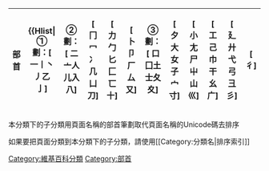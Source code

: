 <table>
<thead>
<tr class="header">
<th><p>部首</p></th>
<th><p>{{Hlist| ̈<strong>①劃</strong>：[ ⼀⼁⼂⼃⼄⼅]</p></th>
<th><p><strong>②劃</strong>：[ ⼆⼇⼈⼉⼊⼋]</p></th>
<th><p>[ ⼌⼍⼎⼏⼐⼑]</p></th>
<th><p>[ ⼒⼓⼔⼕⼖⼗]</p></th>
<th><p>[ ⼘⼙⼚⼛⼜]</p></th>
<th><p><strong>③劃</strong>：[ ⼝⼞⼟⼠⼡⼢]</p></th>
<th><p>[ ⼣⼤⼥⼦⼧⼨]</p></th>
<th><p>[ ⼩⼪⼫⼬⼭⼮]</p></th>
<th><p>[ ⼯⼰⼱⼲⼳⼴]</p></th>
<th><p>[ ⼵⼶⼷⼸⼹⼺]</p></th>
<th><p>[ ⼻]</p></th>
<th><p><strong>④劃</strong>：[ ⼼⼽⼾⼿⽀⽁]</p></th>
<th><p>[ ⽂⽃⽄⽅⽆⽇]</p></th>
<th><p>[ ⽈⽉⽊⽋⽌⽍]</p></th>
<th><p>[ ⽎⽏⽐⽑⽒⽓]</p></th>
<th><p>[ ⽔⽕⽖⽗⽘⽙]</p></th>
<th><p>[ ⽚⽛⽜⽝]</p></th>
<th><p><strong>⑤劃</strong>：[ ⽞⽟⽠⽡⽢⽣]</p></th>
<th><p>[ ⽤⽥⽦⽧⽨⽩]</p></th>
<th><p>[ ⽪⽫⽬⽭⽮⽯]</p></th>
<th><p>[ ⽰⽱⽲⽳⽴]</p></th>
<th><p><strong>⑥劃</strong>：[ ⽵⽶⽷⽸⽹⽺]</p></th>
<th><p>[ ⽻⽼⽽⽾⽿⾀]</p></th>
<th><p>[ ⾁⾂⾃⾄⾅⾆]</p></th>
<th><p>[ ⾇⾈⾉⾊⾋⾌]</p></th>
<th><p>[ ⾍⾎⾏⾐⾑]</p></th>
<th><p>[ ⑦劃]</p></th>
<th><p>[ ⑧劃]</p></th>
<th><p>[ ⑨劃]</p></th>
<th><p>[ ⑩劃]</p></th>
<th><p>[ ⑪劃]</p></th>
<th><p>[ ⑫劃]</p></th>
<th><p>[ ⑬劃]</p></th>
<th><p>[ ⑭劃]</p></th>
<th><p>[ ⑮劃]</p></th>
<th><p>[ ⑯劃]</p></th>
<th><p>[ ⑰劃]</p></th>
<th><p>……</p></th>
<th><p>[ ⑳劃]</p>
<p><code> }} </code></p></th>
</tr>
</thead>
<tbody>
</tbody>
</table>

本分類下的子分類用頁面名稱的部首筆劃取代頁面名稱的Unicode碼去排序

如果要把頁面分類到本分類下的子分類，請使用\[\[Category:分類名|排序索引\]\]

[Category:維基百科分類](https://zh.wikipedia.org/wiki/Category:維基百科分類 "wikilink") [Category:部首](https://zh.wikipedia.org/wiki/Category:部首 "wikilink")